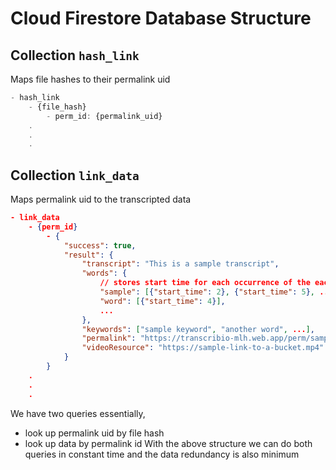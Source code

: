 # Cloud Firestore Database Structure

## Collection `hash_link`

Maps file hashes to their permalink uid

```js
- hash_link
    - {file_hash}
        - perm_id: {permalink_uid}
    .
    .
    .
```

## Collection `link_data`

Maps permalink uid to the transcripted data

```json
- link_data
    - {perm_id}
        - {
            "success": true,
            "result": {
                "transcript": "This is a sample transcript",
                "words": {
                    // stores start time for each occurrence of the each word 
                    "sample": [{"start_time": 2}, {"start_time": 5}, ...], 
                    "word": [{"start_time": 4}],
                    ...
                },
                "keywords": ["sample keyword", "another word", ...],
                "permalink": "https://transcribio-mlh.web.app/perm/sample",
                "videoResource": "https://sample-link-to-a-bucket.mp4"
            }
        }
    .
    .
    .
```

We have two queries essentially,
- look up permalink uid by file hash
- look up data by permalink id
With the above structure we can do both queries in constant time and the data redundancy is also minimum